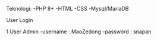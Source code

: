 Teknologi: 
-PHP 8+
-HTML
-CSS
-Mysql/MariaDB

User Login

1 User Admin
-username : MaoZedong
-password : snapan
